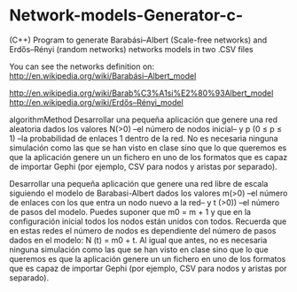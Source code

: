 # Network-models-Generator-c-
(C++) Program to generate Barabási–Albert (Scale-free networks) and Erdős–Rényi (random networks) networks models in two .CSV files

You can see the networks definition on:
http://en.wikipedia.org/wiki/Barabási–Albert_model

http://en.wikipedia.org/wiki/Barab%C3%A1si%E2%80%93Albert_model
http://en.wikipedia.org/wiki/Erdős–Rényi_model


algorithmMethod 
Desarrollar una pequeña aplicación que genere una red aleatoria dados los valores N(>0) –el número de nodos inicial– y p (0 ≤ p ≤ 1) –la probabilidad de enlaces 1 dentro de la red. No es necesaria ninguna simulación como las que se han visto en clase sino que lo que queremos es que la aplicación genere un un fichero en uno de los formatos que es capaz de importar Gephi (por ejemplo, CSV para nodos y aristas por separado).

Desarrollar una pequeña aplicación que genere una red libre de escala siguiendo el modelo de Barabasi-Albert dados los valores m(>0) –el número de enlaces con los que entra un nodo nuevo a la red– y t (>0)) –el número de pasos del modelo. Puedes suponer que m0 = m + 1 y que en la configuración inicial todos los nodos están unidos con todos. Recuerda que en estas redes el número de nodos es dependiente del número de pasos dados en el modelo: N (t) = m0 + t.
Al igual que antes, no es necesaria ninguna simulación como las que se han visto en clase sino que lo que queremos es que la aplicación genere un un fichero en uno de los formatos que es capaz de importar Gephi (por ejemplo, CSV para nodos y aristas por separado).
